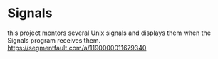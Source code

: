 # Signals
this project montors several Unix signals and displays them when the Signals program receives them.
https://segmentfault.com/a/1190000011679340
